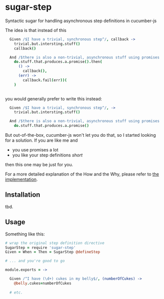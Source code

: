 sugar-step
==========

Syntactic sugar for handling asynchronous step definitions in cucumber-js

The idea is that instead of this

``` coffeescript
  Given /$I have a trivial, synchronous step^/, callback ->
    trivial.but.intersting.stuff()
    callback()

  And /$there is also a non-trivial, asynchronous stuff using promises and what not^/, callback ->
    do.stuff.that.produces.a.promise().then(
      () ->
        callback(), 
      (err) ->
        callback.fail(err))(
    )
    
```    
you would generally prefer to write this instead:

``` coffeescript
  Given /$I have a trivial, synchronous step^/, ->
    trivial.but.intersting.stuff()

  And /$there is also a non-trivial, asynchronous stuff using promises and what not^/, ->
    do.stuff.that.produces.a.promise()
```

But out-of-the-box, cucumber-js won't let you do that, so I started looking for a solution. If you are like me and

  - you use promises a lot
  - you like your step definitions *short*

then this one may be just for you.

For a more detailed explanation of the How and the Why, please refer to [the implementation](./sugar-step.litcoffee).

Installation
------------

tbd.

Usage
-----
Something like this:

``` coffeescript
# wrap the original step definition directive
SugarStep = require 'sugar-step'
Given = When = Then = SugarStep @defineStep

# ... and you're good to go

module.exports = ->

  Given /^I have (\d+) cukes in my belly$/, (numberOfCukes) ->
    @belly.cukes=numberOfCukes
    
  # etc.
```
